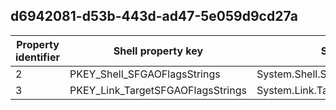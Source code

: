 ## d6942081-d53b-443d-ad47-5e059d9cd27a

Property identifier | Shell property key | Shell name | Alias
--- | --- | --- | ---
2 | PKEY_Shell_SFGAOFlagsStrings | System.Shell.SFGAOFlagsStrings | 
3 | PKEY_Link_TargetSFGAOFlagsStrings | System.Link.TargetSFGAOFlagsStrings | 

